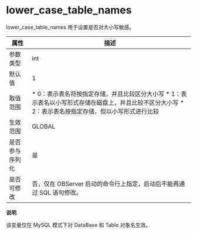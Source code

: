 lower_case_table_names 
===========================================

lower_case_table_names 用于设置是否对大小写敏感。


| **属性**  |                                                                                                   **描述**                                                                                                    |
|---------|-------------------------------------------------------------------------------------------------------------------------------------------------------------------------------------------------------------|
| 参数类型    | int                                                                                                                                                                                                         |
| 默认值     | 1                                                                                                                                                                                                           |
| 取值范围    | * 0：表示表名将按指定存储，并且比较区分大小写   * 1：表示表名以小写形式存储在磁盘上，并且比较不区分大小写   * 2：表示表名按指定存储，但以小写形式进行比较    |
| 生效范围    | GLOBAL                                                                                                                                                                                                      |
| 是否参与序列化 | 是                                                                                                                                                                                                           |
| 是否可修改   | 否，仅在 OBServer 启动的命令行上指定，启动后不能再通过 SQL 语句修改。                                                                                                                                                                  |


**说明**



该变量仅在 MySQL 模式下对 DataBase 和 Table 对象名生效。
